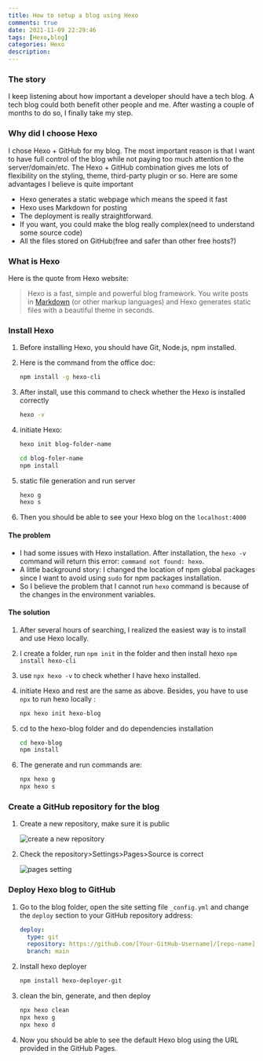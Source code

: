 ```yaml
---
title: How to setup a blog using Hexo
comments: true
date: 2021-11-09 22:29:46
tags: [Hexo,blog]
categories: Hexo
description:
---
```

### The story

I keep listening about how important a developer should have a tech blog. A tech blog could both benefit other people and me. After wasting a couple of months to do so, I finally take my step. 

<!--more-->

### Why did I choose Hexo

I chose Hexo + GitHub for my blog. The most important reason is that I want to have full control of the blog while not paying too much attention to the server/domain/etc. The Hexo + GitHub combination gives me lots of flexibility on the styling, theme, third-party plugin or so. Here are some advantages I believe is quite important

- Hexo generates a static webpage which means the speed it fast
- Hexo uses Markdown for posting
- The deployment is really straightforward.
- If you want, you could make the blog really complex(need to understand some source code)
- All the files stored on GitHub(free and safer than other free hosts?)

### What is Hexo

Here is the quote from Hexo website:

> Hexo is a fast, simple and powerful blog framework. You write posts in [Markdown](http://daringfireball.net/projects/markdown/) (or other markup languages) and Hexo generates static files with a beautiful theme in seconds.

### Install Hexo

1. Before installing Hexo, you should have Git, Node.js, npm installed.
2. Here is the command from the office doc:
    
    ```bash
    npm install -g hexo-cli
    ```
    
3. After install, use this command to check whether the Hexo is installed correctly
    
    ```bash
    hexo -v
    ```
    
4. initiate Hexo:
    
    ```bash
    hexo init blog-folder-name
    
    cd blog-foler-name
    npm install
    ```
    
5. static file generation and run server
    
    ```bash
    hexo g
    hexo s
    ```
    
6. Then you should be able to see your Hexo blog on the `localhost:4000`

#### The problem

- I had some issues with Hexo installation. After installation, the `hexo -v` command will return this error: `command not found: hexo`.
- A little background story: I changed the location of npm global packages since I want to avoid using `sudo` for npm packages installation.
- So I believe the problem that I cannot run `hexo` command is because of the changes in the environment variables.

#### The solution

1. After several hours of searching, I realized the easiest way is to install and use Hexo locally.
2. I create a folder, run `npm init` in the folder and then install hexo `npm install hexo-cli` 
3. use `npx hexo -v` to check whether I have hexo installed. 
4. initiate Hexo and rest are the same as above. Besides, you have to use `npx` to run hexo locally :
    
    ```bash
    npx hexo init hexo-blog
    ```
    
5. cd to the hexo-blog folder and do dependencies installation
    
    ```bash
    cd hexo-blog
    npm install
    ```
    
6. The generate and run commands are:
    
    ```bash
    npx hexo g
    npx hexo s
    ```
    

### Create a GitHub repository for the blog

1. Create a new repository, make sure it is public
    
    ![create a new repository](https://i.imgur.com/ZAOvxhq.png)
    
2. Check the repository>Settings>Pages>Source is correct
    
    ![pages setting](https://i.imgur.com/ngN3TfF.png)
    

### Deploy Hexo blog to GitHub

1. Go to the blog folder, open the site setting file `_config.yml` and change the `deploy` section to your GitHub repository address:
    
    ```yaml
    deploy:
      type: git
      repository: https://github.com/[Your-GitHub-Username]/[repo-name]
      branch: main
    ```
    
2. Install hexo deployer
    
    ```bash
    npm install hexo-deployer-git
    ```
    
3. clean the bin, generate, and then deploy
    
    ```bash
    npx hexo clean
    npx hexo g
    npx hexo d
    ```
    
4. Now you should be able to see the default Hexo blog using the URL provided in the GitHub Pages.